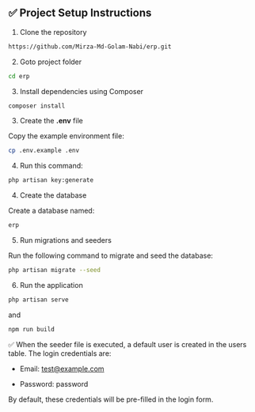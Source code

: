 ## ✅ Project Setup Instructions

1. Clone the repository

```sh
https://github.com/Mirza-Md-Golam-Nabi/erp.git
```

2. Goto project folder

```sh
cd erp
```

3. Install dependencies using Composer

```sh
composer install
```

3. Create the **.env** file

Copy the example environment file:

```sh
cp .env.example .env
```

4. Run this command:

```sh
php artisan key:generate
```

4. Create the database

Create a database named:

```sh
erp
```

5. Run migrations and seeders

Run the following command to migrate and seed the database:

```sh
php artisan migrate --seed
```

6. Run the application

```sh
php artisan serve
```

and

```sh
npm run build
```

✅ When the seeder file is executed, a default user is created in the users table.
The login credentials are:

-   Email: test@example.com

-   Password: password

By default, these credentials will be pre-filled in the login form.
